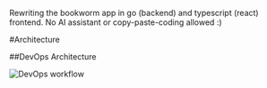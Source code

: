 Rewriting the bookworm app in go (backend) and typescript (react) frontend. No AI assistant or copy-paste-coding allowed :)

#Architecture

##DevOps Architecture

![DevOps workflow](DevOpsArchitecture.jpg)

